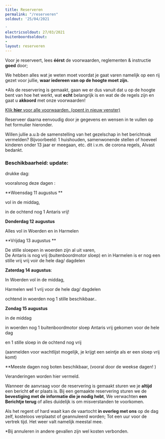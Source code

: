 ```yaml
---
title: Reserveren
permalink: "/reserveren"
soldout: '25/04/2021

'
electricsoldout: 27/03/2021
buitenboordsoldout:
- 
layout: reserveren
---
```



Voor je reserveert, lees **éérst** de voorwaarden, reglementen & instructie **goed** door; [](https://descheepsjongens.nl/voorwaarden)
   
We hebben alles wat je weten moet voordat je gaat varen namelijk op een rij gezet voor jullie,
**waar iedereen van op de hoogte moet zijn.**

*Als de reservering is gemaakt, gaan we er dus vanuit dat u op de hoogte bent van hoe het werkt, wat **echt** belangrijk is en wat de de regels zijn en gaat u **akkoord** met onze voorwaarden!

[Klik **hier** voor alle voorwaarden. (opent in nieuw venster)](http://descheepsjongens.nl/voorwaarden)


Reserveer daarna eenvoudig door je gegevens en wensen in te vullen op het formulier hieronder. 

Willen jullie a.u.b de samenstelling van het gezelschap in het berichtvak vermelden? 
Bijvoorbeeld: 1 huishouden, samenwonende stellen of hoeveel kinderen onder 13 jaar er meegaan, etc.  dit i.v.m. de corona regels, Alvast bedankt.

### Beschikbaarheid: update: 
drukke dag:

vooralsnog deze dagen :

**Woensdag 11 augustus **

vol in de middag, 

in de ochtend nog 1 Antaris vrij!


**Donderdag 12 augustus**

 Alles vol in Woerden en in Harmelen


**Vrijdag 13 augustus **

De stille sloepen in woerden 
zijn al uit varen,  
De Antaris is nog vrij (buitenboordmotor sloep) 
en 
in Harmelen is er nog een stille vrij vrij voir de hele dag/ dagdelen


**Zaterdag 14 augustus**:

In Woerden vol in de middag, 

Harmelen wel 1 vrij voor de hele dag/ dagdelen 

ochtend in woerden nog 1 stille beschikbaar..

**Zondag 15 augustus**

in de middag

in woerden nog 1 buitenboordmotor sloep Antaris vrij gekomen voor de hele dag 

en 1 stille sloep in de ochtend nog vrij 
  


(aanmelden voor wachtlijst mogelijk, je krijgt een seintje als er een sloep vrij komt)

**Meeste dagen nog boten beschikbaar, (vooral door de weekse dagen! )  



Veranderingen worden hier vermeld.


Wanneer de aanvraag voor de reservering is gemaakt sturen we je **altijd** een bericht **of** er plaats is.
Bij een gemaakte reservering sturen we de **bevestiging met de informatie die je nodig hebt**,
We verwachten **een Berichtje terug** of alles duidelijk is om misverstanden te voorkomen.

Als het regent of hard waait kan de vaartocht **in overleg met ons** op de dag zelf, kosteloos verplaatst of geannuleerd worden; Tot een uur voor de vertrek tijd. Het weer valt namelijk meestal mee.

*Bij annuleren in andere gevallen zijn wel kosten verbonden.